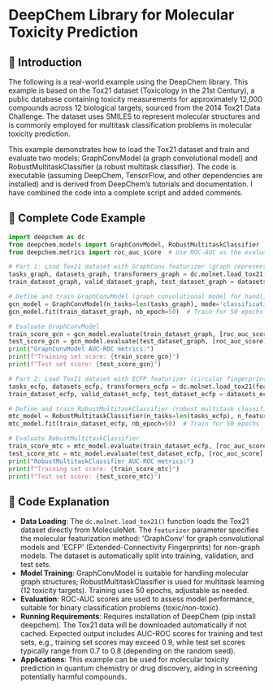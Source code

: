# DeepChem Library for Molecular Toxicity Prediction
## 📖 Introduction
The following is a real-world example using the DeepChem library. This example is based on the Tox21 dataset (Toxicology in the 21st Century), a public database containing toxicity measurements for approximately 12,000 compounds across 12 biological targets, sourced from the 2014 Tox21 Data Challenge. The dataset uses SMILES to represent molecular structures and is commonly employed for multitask classification problems in molecular toxicity prediction.

This example demonstrates how to load the Tox21 dataset and train and evaluate two models: GraphConvModel (a graph convolutional model) and RobustMultitaskClassifier (a robust multitask classifier). The code is executable (assuming DeepChem, TensorFlow, and other dependencies are installed) and is derived from DeepChem’s tutorials and documentation. I have combined the code into a complete script and added comments.

## 📖 Complete Code Example
```python
import deepchem as dc
from deepchem.models import GraphConvModel, RobustMultitaskClassifier
from deepchem.metrics import roc_auc_score  # Use ROC-AUC as the evaluation metric

# Part 1: Load Tox21 dataset with GraphConv featurizer (graph representation)
tasks_graph, datasets_graph, transformers_graph = dc.molnet.load_tox21(featurizer='GraphConv')
train_dataset_graph, valid_dataset_graph, test_dataset_graph = datasets_graph

# Define and train GraphConvModel (graph convolutional model for handling molecular graph structures)
gcn_model = GraphConvModel(n_tasks=len(tasks_graph), mode='classification', dropout=0.2)
gcn_model.fit(train_dataset_graph, nb_epoch=50)  # Train for 50 epochs

# Evaluate GraphConvModel
train_score_gcn = gcn_model.evaluate(train_dataset_graph, [roc_auc_score], transformers_graph)
test_score_gcn = gcn_model.evaluate(test_dataset_graph, [roc_auc_score], transformers_graph)
print("GraphConvModel AUC-ROC metrics:")
print(f"Training set score: {train_score_gcn}")
print(f"Test set score: {test_score_gcn}")

# Part 2: Load Tox21 dataset with ECFP featurizer (circular fingerprint representation, non-graph model)
tasks_ecfp, datasets_ecfp, transformers_ecfp = dc.molnet.load_tox21(featurizer='ECFP')
train_dataset_ecfp, valid_dataset_ecfp, test_dataset_ecfp = datasets_ecfp

# Define and train RobustMultitaskClassifier (robust multitask classifier)
mtc_model = RobustMultitaskClassifier(n_tasks=len(tasks_ecfp), n_features=1024, layer_sizes=[1000], dropout=0.5)
mtc_model.fit(train_dataset_ecfp, nb_epoch=50)  # Train for 50 epochs

# Evaluate RobustMultitaskClassifier
train_score_mtc = mtc_model.evaluate(train_dataset_ecfp, [roc_auc_score], transformers_ecfp)
test_score_mtc = mtc_model.evaluate(test_dataset_ecfp, [roc_auc_score], transformers_ecfp)
print("RobustMultitaskClassifier AUC-ROC metrics:")
print(f"Training set score: {train_score_mtc}")
print(f"Test set score: {test_score_mtc}")
```

## 📖 Code Explanation
- **Data Loading**: The `dc.molnet.load_tox21()` function loads the Tox21 dataset directly from MoleculeNet. The `featurizer` parameter specifies the molecular featurization method: 'GraphConv' for graph convolutional models and 'ECFP' (Extended-Connectivity Fingerprints) for non-graph models. The dataset is automatically split into training, validation, and test sets.
- **Model Training**: GraphConvModel is suitable for handling molecular graph structures; RobustMultitaskClassifier is used for multitask learning (12 toxicity targets). Training uses 50 epochs, adjustable as needed.
- **Evaluation**: ROC-AUC scores are used to assess model performance, suitable for binary classification problems (toxic/non-toxic).
- **Running Requirements**: Requires installation of DeepChem (pip install deepchem). The Tox21 data will be downloaded automatically if not cached. Expected output includes AUC-ROC scores for training and test sets, e.g., training set scores may exceed 0.9, while test set scores typically range from 0.7 to 0.8 (depending on the random seed).
- **Applications**: This example can be used for molecular toxicity prediction in quantum chemistry or drug discovery, aiding in screening potentially harmful compounds.
